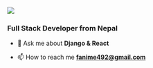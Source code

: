 ![](https://komarev.com/ghpvc/?username=learningnoobi&color=blueviolet)
<h3 align="left">Full Stack Developer from Nepal</h3>


- 💬 Ask me about **Django & React**

- 📫 How to reach me **fanime492@gmail.com**</br>
